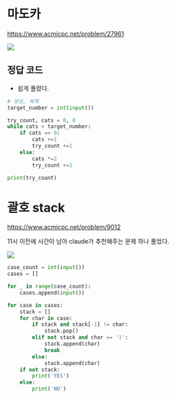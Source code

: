 # 마도카

<https://www.acmicpc.net/problem/27961>

<img src="https://private-user-images.githubusercontent.com/120752098/384576786-e4b108f2-1499-44de-97d7-344f1d17e7b5.png?jwt=eyJhbGciOiJIUzI1NiIsInR5cCI6IkpXVCJ9.eyJpc3MiOiJnaXRodWIuY29tIiwiYXVkIjoicmF3LmdpdGh1YnVzZXJjb250ZW50LmNvbSIsImtleSI6ImtleTUiLCJleHAiOjE3MzExMjYyNjAsIm5iZiI6MTczMTEyNTk2MCwicGF0aCI6Ii8xMjA3NTIwOTgvMzg0NTc2Nzg2LWU0YjEwOGYyLTE0OTktNDRkZS05N2Q3LTM0NGYxZDE3ZTdiNS5wbmc_WC1BbXotQWxnb3JpdGhtPUFXUzQtSE1BQy1TSEEyNTYmWC1BbXotQ3JlZGVudGlhbD1BS0lBVkNPRFlMU0E1M1BRSzRaQSUyRjIwMjQxMTA5JTJGdXMtZWFzdC0xJTJGczMlMkZhd3M0X3JlcXVlc3QmWC1BbXotRGF0ZT0yMDI0MTEwOVQwNDE5MjBaJlgtQW16LUV4cGlyZXM9MzAwJlgtQW16LVNpZ25hdHVyZT1kMWJiOWY4OTliNjdmMmY1YjcxOTAwOWNkNzkyZjYwNGQ0Zjc1ZTRjNDQ1Yjc1ZDU2ZjU5MzViNTVhYTdhY2ZiJlgtQW16LVNpZ25lZEhlYWRlcnM9aG9zdCJ9.Y-ViM4SlUpWFFpNO-fjHlrRdj_eUQztMSB6mSsK_YHc" />

## 정답 코드

- 쉽게 풀렸다.

```py
# 생성, 복제
target_number = int(input())

try_count, cats = 0, 0
while cats < target_number:
    if cats == 0:
        cats +=1
        try_count +=1
    else:
        cats *=2
        try_count +=1

print(try_count)
```

# 괄호 stack

<https://www.acmicpc.net/problem/9012>

11시 이전에 시간이 남아 claude가 추천해주는 문제 하나 풀었다.

<img src="https://private-user-images.githubusercontent.com/120752098/384576891-2cadf598-141e-4aa5-ae58-917c47a40109.png?jwt=eyJhbGciOiJIUzI1NiIsInR5cCI6IkpXVCJ9.eyJpc3MiOiJnaXRodWIuY29tIiwiYXVkIjoicmF3LmdpdGh1YnVzZXJjb250ZW50LmNvbSIsImtleSI6ImtleTUiLCJleHAiOjE3MzExMjY0MTIsIm5iZiI6MTczMTEyNjExMiwicGF0aCI6Ii8xMjA3NTIwOTgvMzg0NTc2ODkxLTJjYWRmNTk4LTE0MWUtNGFhNS1hZTU4LTkxN2M0N2E0MDEwOS5wbmc_WC1BbXotQWxnb3JpdGhtPUFXUzQtSE1BQy1TSEEyNTYmWC1BbXotQ3JlZGVudGlhbD1BS0lBVkNPRFlMU0E1M1BRSzRaQSUyRjIwMjQxMTA5JTJGdXMtZWFzdC0xJTJGczMlMkZhd3M0X3JlcXVlc3QmWC1BbXotRGF0ZT0yMDI0MTEwOVQwNDIxNTJaJlgtQW16LUV4cGlyZXM9MzAwJlgtQW16LVNpZ25hdHVyZT1kYTcxOTk4MzIwZDFjOGM2MjU1OTFhYzRlMWUzMDIwMzg5YWRjMzAwNmZiMWYyMzViMjU0Njk2OTIyMjNmNzdlJlgtQW16LVNpZ25lZEhlYWRlcnM9aG9zdCJ9.S4yN-bB8qPgzIywIgXb_7WHRo-LE2IU-PLeiIt-spB4" />

```py
case_count = int(input())
cases = []

for _ in range(case_count):
    cases.append(input())

for case in cases:
    stack = []
    for char in case:
        if stack and stack[-1] != char:
            stack.pop()
        elif not stack and char == ')':
            stack.append(char)
            break
        else:
            stack.append(char)
    if not stack:
        print('YES')
    else:
        print('NO')
```